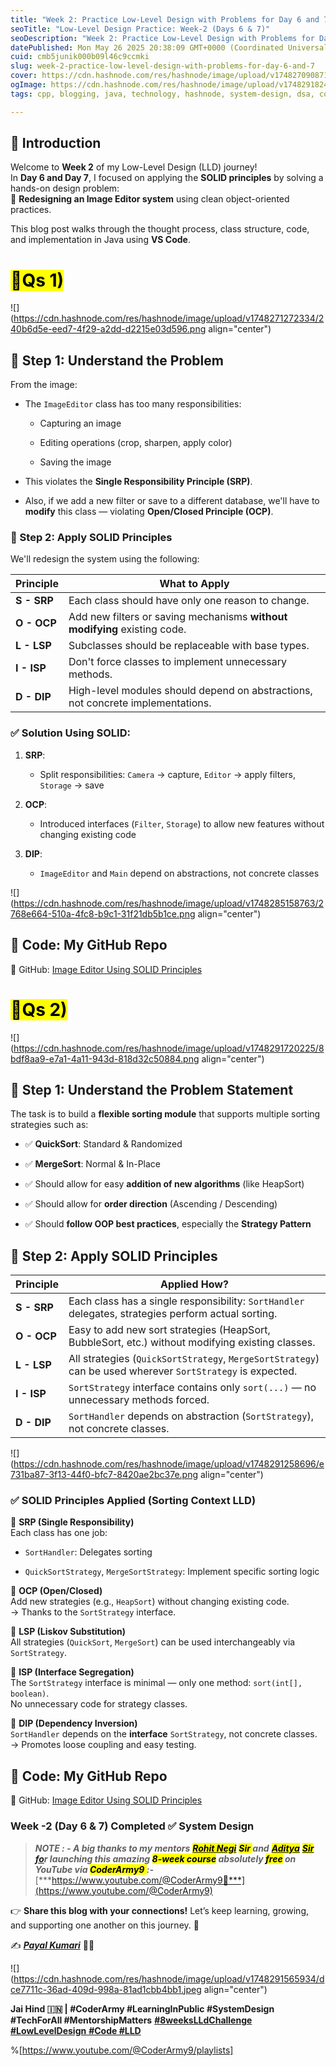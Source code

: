 ```yaml
---
title: "Week 2: Practice Low-Level Design with Problems for Day 6 and 7"
seoTitle: "Low-Level Design Practice: Week-2 (Days 6 & 7)"
seoDescription: "Week 2: Practice Low-Level Design with Problems for Day 6 and 7"
datePublished: Mon May 26 2025 20:38:09 GMT+0000 (Coordinated Universal Time)
cuid: cmb5junik000b09l46c9ccmki
slug: week-2-practice-low-level-design-with-problems-for-day-6-and-7
cover: https://cdn.hashnode.com/res/hashnode/image/upload/v1748270908717/76894333-0a7f-4c43-a6bb-1937320cb5db.png
ogImage: https://cdn.hashnode.com/res/hashnode/image/upload/v1748291824500/2fcc3e5d-642d-47ac-ad98-b16a9e7abc4d.png
tags: cpp, blogging, java, technology, hashnode, system-design, dsa, coder, coding-challenge, technical-writing-1, lld, coderarmy, lowleveldesign, 8weekslldchallenge, payalkumari11

---
```


## 📌 Introduction

Welcome to **Week 2** of my Low-Level Design (LLD) journey!  
In **Day 6 and Day 7**, I focused on applying the **SOLID principles** by solving a hands-on design problem:  
🎯 **Redesigning an Image Editor system** using clean object-oriented practices.

This blog post walks through the thought process, class structure, code, and implementation in Java using **VS Code**.

# <mark>📍Qs 1)</mark>

![](https://cdn.hashnode.com/res/hashnode/image/upload/v1748271272334/240b6d5e-eed7-4f29-a2dd-d2215e03d596.png align="center")

## 💠 Step 1: **Understand the Problem**

From the image:

* The `ImageEditor` class has too many responsibilities:
    
    * Capturing an image
        
    * Editing operations (crop, sharpen, apply color)
        
    * Saving the image
        
* This violates the **Single Responsibility Principle (SRP)**.
    
* Also, if we add a new filter or save to a different database, we'll have to **modify** this class — violating **Open/Closed Principle (OCP)**.
    

### 💠 Step 2: **Apply SOLID Principles**

We'll redesign the system using the following:

| Principle | What to Apply |
| --- | --- |
| **S - SRP** | Each class should have only one reason to change. |
| **O - OCP** | Add new filters or saving mechanisms **without modifying** existing code. |
| **L - LSP** | Subclasses should be replaceable with base types. |
| **I - ISP** | Don't force classes to implement unnecessary methods. |
| **D - DIP** | High-level modules should depend on abstractions, not concrete implementations. |

### ✅ Solution Using SOLID:

1. **SRP**:
    
    * Split responsibilities: `Camera` → capture, `Editor` → apply filters, `Storage` → save
        
2. **OCP**:
    
    * Introduced interfaces (`Filter`, `Storage`) to allow new features without changing existing code
        
3. **DIP**:
    
    * `ImageEditor` and `Main` depend on abstractions, not concrete classes
        

![](https://cdn.hashnode.com/res/hashnode/image/upload/v1748285158763/2768e664-510a-4fc8-b9c1-31f21db5b1ce.png align="center")

## 💠 Code: My GitHub Repo

🔗 GitHub: [Image Editor Using SOLID Principles](https://github.com/PayalKumari10/system-design-journey.git)

# <mark>📍Qs 2)</mark>

![](https://cdn.hashnode.com/res/hashnode/image/upload/v1748291720225/8bdf8aa9-e7a1-4a11-943d-818d32c50884.png align="center")

## 💠 Step 1: Understand the Problem Statement

The task is to build a **flexible sorting module** that supports multiple sorting strategies such as:

* ✅ **QuickSort**: Standard & Randomized
    
* ✅ **MergeSort**: Normal & In-Place
    
* ✅ Should allow for easy **addition of new algorithms** (like HeapSort)
    
* ✅ Should allow for **order direction** (Ascending / Descending)
    
* ✅ Should **follow OOP best practices**, especially the **Strategy Pattern**
    

## 💠 Step 2: Apply SOLID Principles

| Principle | Applied How? |
| --- | --- |
| **S - SRP** | Each class has a single responsibility: `SortHandler` delegates, strategies perform actual sorting. |
| **O - OCP** | Easy to add new sort strategies (HeapSort, BubbleSort, etc.) without modifying existing classes. |
| **L - LSP** | All strategies (`QuickSortStrategy`, `MergeSortStrategy`) can be used wherever `SortStrategy` is expected. |
| **I - ISP** | `SortStrategy` interface contains only `sort(...)` — no unnecessary methods forced. |
| **D - DIP** | `SortHandler` depends on abstraction (`SortStrategy`), not concrete classes. |

![](https://cdn.hashnode.com/res/hashnode/image/upload/v1748291258696/e731ba87-3f13-44f0-bfc7-8420ae2bc37e.png align="center")

### ✅ SOLID Principles Applied (Sorting Context LLD)

🔹 **SRP (Single Responsibility)**  
Each class has one job:

* `SortHandler`: Delegates sorting
    
* `QuickSortStrategy`, `MergeSortStrategy`: Implement specific sorting logic
    

🔹 **OCP (Open/Closed)**  
Add new strategies (e.g., `HeapSort`) without changing existing code.  
→ Thanks to the `SortStrategy` interface.

🔹 **LSP (Liskov Substitution)**  
All strategies (`QuickSort`, `MergeSort`) can be used interchangeably via `SortStrategy`.

🔹 **ISP (Interface Segregation)**  
The `SortStrategy` interface is minimal — only one method: `sort(int[], boolean)`.  
No unnecessary code for strategy classes.

🔹 **DIP (Dependency Inversion)**  
`SortHandler` depends on the **interface** `SortStrategy`, not concrete classes.  
→ Promotes loose coupling and easy testing.

## 💠 Code: My GitHub Repo

🔗 GitHub: [Image Editor Using SOLID Principles](https://github.com/PayalKumari10/system-design-journey.git)

### **Week -2 (Day 6 & 7) Completed ✅ System Design**

> ***NOTE : - A big thanks to my mentors*** [***<mark>Rohit Negi</mark>***](https://www.linkedin.com/in/rohit-negi9/) ***<mark>Sir </mark> and*** [***<mark>Aditya</mark>***](https://www.linkedin.com/in/adityatandon2/) [***<mark>Sir</mark> fo***](https://www.linkedin.com/in/adityatandon2/)***r launching this amazing <mark>8-week course</mark> absolutely <mark>free</mark> on YouTube via <mark>CoderArmy9 </mark> :-*** [***https://www.youtube.com/@CoderArmy9🙌***](https://www.youtube.com/@CoderArmy9)

👉 **Share this blog with your connections!** Let’s keep learning, growing, and supporting one another on this journey. 🚀

✍️ [***Payal Kumari***](https://www.linkedin.com/in/payalkumari10/) 👩‍💻

![](https://cdn.hashnode.com/res/hashnode/image/upload/v1748291565934/dce7711c-36ad-409d-998a-81ad1cbb4bb1.jpeg align="center")

**Jai Hind 🇮🇳 | #CoderArmy #LearningInPublic #SystemDesign #TechForAll #MentorshipMatters** [**#8weeksLLdChallenge**](https://www.youtube.com/hashtag/8weekslldchallenge) [**#LowLevelDesign** **#Code #LLD**](https://www.youtube.com/hashtag/8weekslldchallenge)

%[https://www.youtube.com/@CoderArmy9/playlists]